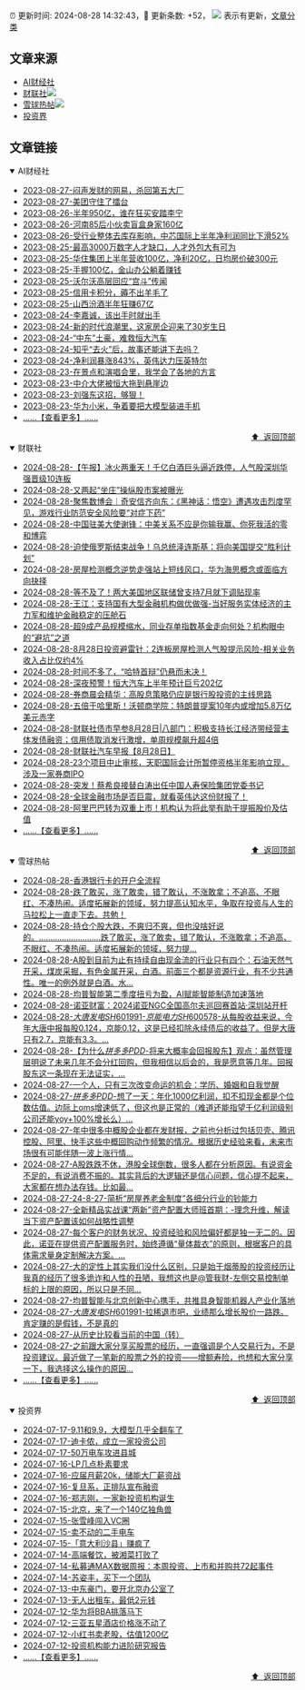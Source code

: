 ##

:alarm_clock: 更新时间: 2024-08-28 14:32:43，:rocket: 更新条数: +52， ![](/assets/dot.png) 表示有更新，[文章分类](/TAGS.md)

## 文章来源

- [AI财经社](#ai财经社)  
- [财联社](#财联社)![](/assets/dot.png)   
- [雪球热帖](#雪球热帖)![](/assets/dot.png)   
- [投资界](#投资界)  

## 文章链接

<details open>
<summary id="ai财经社">
 AI财经社
</summary>


- [2023-08-27-闷声发财的网易，杀回第五大厂](https://www.aicaijing.com.cn/article/18610)  
- [2023-08-27-美团守住了擂台](https://www.aicaijing.com.cn/article/18611)  
- [2023-08-26-半年950亿，谁在狂买安踏李宁](https://www.aicaijing.com.cn/article/18607)  
- [2023-08-26-河南85后小伙卖盲盒身家160亿](https://www.aicaijing.com.cn/article/18608)  
- [2023-08-26-受行业整体去库存影响，中芯国际上半年净利润同比下滑52%](https://www.aicaijing.com.cn/article/18609)  
- [2023-08-25-最高3000万数字人才缺口，人才外包大有可为](https://www.aicaijing.com.cn/article/18601)  
- [2023-08-25-华住集团上半年营收100亿，净利20亿，日均房价破300元](https://www.aicaijing.com.cn/article/18602)  
- [2023-08-25-手握100亿，金山办公躺着赚钱](https://www.aicaijing.com.cn/article/18603)  
- [2023-08-25-沃尔沃高层回应“宫斗”传闻](https://www.aicaijing.com.cn/article/18604)  
- [2023-08-25-信用卡积分，薅不出羊毛了](https://www.aicaijing.com.cn/article/18605)  
- [2023-08-25-山西汾酒半年狂赚67亿](https://www.aicaijing.com.cn/article/18606)  
- [2023-08-24-李嘉诚，该出手时就出手](https://www.aicaijing.com.cn/article/18596)  
- [2023-08-24-新的时代浪潮里，这家房企迎来了30岁生日](https://www.aicaijing.com.cn/article/18597)  
- [2023-08-24-“中东”土豪，难救恒大汽车](https://www.aicaijing.com.cn/article/18598)  
- [2023-08-24-知乎“去火”后，故事还能讲下去吗？](https://www.aicaijing.com.cn/article/18599)  
- [2023-08-24-净利润暴涨843%，英伟达力压英特尔](https://www.aicaijing.com.cn/article/18600)  
- [2023-08-23-在景点和演唱会里，我学会了各地的方言](https://www.aicaijing.com.cn/article/18591)  
- [2023-08-23-中介大佬被恒大拖到悬崖边](https://www.aicaijing.com.cn/article/18592)  
- [2023-08-23-刘强东这招，够狠！](https://www.aicaijing.com.cn/article/18593)  
- [2023-08-23-华为小米，争着要把大模型装进手机](https://www.aicaijing.com.cn/article/18594)  
- [......【查看更多】......](/details/AI财经社.md)

<div align="right"><a href="#文章来源">⬆ &nbsp;返回顶部</a></div>
</details>

<details open>
<summary id="财联社">
 财联社
</summary>


- [2024-08-28-【午报】冰火两重天！千亿白酒巨头逼近跌停，人气股深圳华强晋级10连板](https://www.cls.cn/detail/1779266)  
- [2024-08-28-又两起“坐庄”操纵股市案被曝光](https://www.cls.cn/detail/1779239)  
- [2024-08-28-聚焦数博会｜奇安信齐向东：《黑神话：悟空》遭遇攻击烈度罕见，游戏行业防范安全风险要“对症下药”](https://www.cls.cn/detail/1779228)  
- [2024-08-28-中国驻美大使谢锋：中美关系不应是你输我赢、你死我活的零和博弈](https://www.cls.cn/detail/1779137)  
- [2024-08-28-迫使俄罗斯结束战争！乌总统泽连斯基：将向美国提交“胜利计划”](https://www.cls.cn/detail/1779096)  
- [2024-08-28-房屋检测概念逆势走强站上短线风口，华为海思概念或面临方向抉择](https://www.cls.cn/detail/1779058)  
- [2024-08-28-等不及了！两大美国地区联储曾支持7月就下调贴现率](https://www.cls.cn/detail/1779022)  
- [2024-08-28-王江：支持国有大型金融机构做优做强-当好服务实体经济的主力军和维护金融稳定的压舱石](https://www.cls.cn/detail/1778998)  
- [2024-08-28-超9成产品规模缩水，同业存单指数基金走向何处？机构眼中的“避坑”之道](https://www.cls.cn/detail/1778986)  
- [2024-08-28-8月28日投资避雷针：2连板房屋检测人气股提示风险-相关业务收入占比仅约4%](https://www.cls.cn/detail/1778982)  
- [2024-08-28-时间不多了，“哈特首辩”仍悬而未决！](https://www.cls.cn/detail/1778981)  
- [2024-08-28-深夜预警！恒大汽车上半年预计巨亏202亿](https://www.cls.cn/detail/1778957)  
- [2024-08-28-券商晨会精华：高股息策略仍应是银行股投资的主线思路](https://www.cls.cn/detail/1778985)  
- [2024-08-28-五倍于哈里斯！沃顿商学院：特朗普提案10年内或增加5.8万亿美元赤字](https://www.cls.cn/detail/1778991)  
- [2024-08-28-财联社债市早参8月28日|八部门：积极支持长江经济带经营主体发债融资；信用债取消发行激增，单周规模飙升超4倍](https://www.cls.cn/detail/1779004)  
- [2024-08-28-财联社汽车早报【8月28日】](https://www.cls.cn/detail/1779005)  
- [2024-08-28-23个项目中止审核，天职国际会计所暂停资格半年影响立现，涉及一家券商IPO](https://www.cls.cn/detail/1779007)  
- [2024-08-28-突发！蔡希良接替白涛出任中国人寿保险集团党委书记](https://www.cls.cn/detail/1779195)  
- [2024-08-28-全球金融市场是否巨震，就看英伟达这份财报了！](https://www.cls.cn/detail/1779198)  
- [2024-08-28-阿里巴巴转为双重上市！机构认为将此举有助于提振股价及估值](https://www.cls.cn/detail/1779202)  
- [......【查看更多】......](/details/财联社.md)

<div align="right"><a href="#文章来源">⬆ &nbsp;返回顶部</a></div>
</details>

<details open>
<summary id="雪球热帖">
 雪球热帖
</summary>


- [2024-08-28-香港银行卡的开户全流程](https://xueqiu.com/7826304833/302654696)  
- [2024-08-28-跌了敢买，涨了敢卖，错了敢认，不涨敢拿；不追高、不眼红、不凑热闹。适度拓展新的领域，努力提高认知水平，争取在投资与人生的马拉松上一直走下去。共勉！](https://xueqiu.com/8790885129/302649773)  
- [2024-08-28-持仓个股大跌，不爽归不爽，但也没啥好说的。………………………跌了敢买，涨了敢卖，错了敢认，不涨敢拿；不追高、不眼红、不凑热闹。适度拓展新的领域，努力提...](https://xueqiu.com/9742512811/302618373)  
- [2024-08-28-A股到目前为止有持续自由现金流的行业只有四个：石油天然气开采，煤炭采掘，有色金属开采，白酒。前面三个都是资源行业，有不少共通性。唯一的例外就是白酒。水...](https://xueqiu.com/1816672923/302649950)  
- [2024-08-28-均普智能第二季度扭亏为盈，AI赋能智能制造加速落地](https://xueqiu.com/9158060429/302656421)  
- [2024-08-28-诺亚财富：2024诺亚NGC全国高尔夫巡回赛首站·深圳站开杆](https://xueqiu.com/5534115270/302689661)  
- [2024-08-28-$大唐发电SH601991$-$京能电力SH600578$-从每股收益来说，今年大唐中报每股0.124，京能0.12，这是已经扣除永续债后的收益了。但是大唐只有2.7，京能有3.3。...](https://xueqiu.com/8813386760/302649961)  
- [2024-08-28-【为什么$拼多多PDD$-将来大概率会回报股东】观点：虽然管理层明说了未来几年不会分红回购，但我相信以后会的，我是愿意等几年。回报股东这一条现在无法证实，...](https://xueqiu.com/3393395193/302665967)  
- [2024-08-27-一个人，只有三次改变命运的机会：学历、婚姻和自我觉醒](https://xueqiu.com/2524803655/302474317)  
- [2024-08-27-$拼多多PDD$-想了一天：年化1000亿利润，扣不扣现金都是个位数估值。边际上oms增速低了，但这也是正常的（难道还能指望千亿利润级别公司还能yoy+100%增长么）...](https://xueqiu.com/7178218145/302553842)  
- [2024-08-27-年中很多中概股企业都在发财报，之前也分析过包括贝壳、腾讯控股、阿里、快手这些中概回购动作频繁的情况。根据历史经验来看，未来市场很有可能伴随一波上涨行情...](https://xueqiu.com/4857977486/302542052)  
- [2024-08-27-A股跌跌不休，港股全球倒数，很多人都在分析原因。有说资金不足的，有说消费不振的。其实背后的大逻辑还是信心问题，信心提不起来，大家都在想办法存钱。比如最...](https://xueqiu.com/1456239271/302540149)  
- [2024-08-27-24-8-27-简析“房屋养老金制度”各细分行业的钞能力](https://xueqiu.com/8772786299/302538945)  
- [2024-08-27-全新精品实战课“两新”资产配置大师班首期：-理念升维，解读当下资产配置该如何战略性调整](https://xueqiu.com/1092302994/302515457)  
- [2024-08-27-每个客户的财务状况、投资经验和风险偏好都是独一无二的。因此，诺亚在提供资产配置服务时，始终遵循“量体裁衣”的原则，根据客户的具体需求量身定制解决方案。...](https://xueqiu.com/5404882558/302468351)  
- [2024-08-27-大的定性上其实我们没什么区别，只是始于烟蒂股的投资经历让我真的经历了很多诡诈和人性的丑陋，我想这也是@管我财-左侧交易控制单标的上限的原因，所以只是不同...](https://xueqiu.com/1965894836/302459944)  
- [2024-08-27-均普智能与北京创新中心携手，共推具身智能机器人产业化落地](https://xueqiu.com/4422984908/302474217)  
- [2024-08-27-$大唐发电SH601991$-拉稀退市吧，业绩那么增长股价一路跌。肯定赚的是假钱，不是真的](https://xueqiu.com/2241249492/302485375)  
- [2024-08-27-从历史比较看当前的中国（转）](https://xueqiu.com/3882910916/302457192)  
- [2024-08-27-之前跟大家分享买股票的经历，一直强调是个人交易行为，不是投资建议。最近做了一笔新的股票之外的投资——增额寿险，也想和大家分享一下，我选择这么操作的原因...](https://xueqiu.com/7003184502/302536722)  
- [......【查看更多】......](/details/雪球热帖.md)

<div align="right"><a href="#文章来源">⬆ &nbsp;返回顶部</a></div>
</details>

<details open>
<summary id="投资界">
 投资界
</summary>


- [2024-07-17-9.11和9.9，大模型几乎全翻车了](https://posts.careerengine.us/p/6697778c44726b29bffa3a09)  
- [2024-07-17-迪卡侬，成立一家投资公司](https://posts.careerengine.us/p/6697778c44726b29bffa3a01)  
- [2024-07-17-50万电车攻进县城](https://posts.careerengine.us/p/6697779c831e1d29eea44253)  
- [2024-07-16-LP几点朴素要求](https://posts.careerengine.us/p/669636a8720ed522248054dc)  
- [2024-07-16-应届月薪20k，储能大厂薪资战](https://posts.careerengine.us/p/669636a8720ed522248054d4)  
- [2024-07-16-复旦系，正排队宣布融资](https://posts.careerengine.us/p/66963699cb38e136a496986c)  
- [2024-07-16-郑志刚，一家新投资机构诞生](https://posts.careerengine.us/p/66963699cb38e136a4969874)  
- [2024-07-15-北京，来了一个140亿独角兽](https://posts.careerengine.us/p/6694db59a0c3ac562b61f9af)  
- [2024-07-15-张雪峰闯入VC圈](https://posts.careerengine.us/p/6694db59a0c3ac562b61f9b7)  
- [2024-07-15-卖不动的二手电车](https://posts.careerengine.us/p/6694db6836b2f1565d9b541a)  
- [2024-07-15-「意大利沙县」赚疯了](https://posts.careerengine.us/p/6694db6836b2f1565d9b5422)  
- [2024-07-14-高端餐饮，被湘菜打败了](https://posts.careerengine.us/p/6693862333c6e710d0bf9dc4)  
- [2024-07-14-私募通MAX数据周报：本周投资、上市和并购共72起事件](https://posts.careerengine.us/p/6693862333c6e710d0bf9dcc)  
- [2024-07-14-苏姿丰，买下一个团队](https://posts.careerengine.us/p/6693861481427510b2b9c123)  
- [2024-07-13-中东豪门，要开北京办公室了](https://posts.careerengine.us/p/66922794a876f80d113b51fe)  
- [2024-07-13-无人出租车，最低2元钱](https://posts.careerengine.us/p/669227b82202ae0dfac5d713)  
- [2024-07-12-华为将BBA挑落马下](https://posts.careerengine.us/p/6690a6c68082df14ead7eaac)  
- [2024-07-12-三亚五星酒店价格涨不动了](https://posts.careerengine.us/p/6690a6c68082df14ead7eaa4)  
- [2024-07-12-小红书卖老股，估值1200亿](https://posts.careerengine.us/p/6690a6b756b00014bcc00e8f)  
- [2024-07-12-投资机构能力进阶研究报告](https://posts.careerengine.us/p/6690a6b756b00014bcc00e87)  
- [......【查看更多】......](/details/投资界.md)

<div align="right"><a href="#文章来源">⬆ &nbsp;返回顶部</a></div>
</details>
